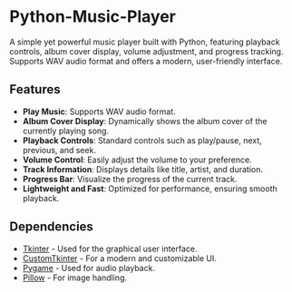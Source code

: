 # Python-Music-Player
A simple yet powerful music player built with Python, featuring playback controls, album cover display, volume adjustment, and progress tracking. Supports WAV audio format and offers a modern, user-friendly interface.
## Features

- **Play Music**: Supports WAV audio format.
- **Album Cover Display**: Dynamically shows the album cover of the currently playing song.
- **Playback Controls**: Standard controls such as play/pause, next, previous, and seek.
- **Volume Control**: Easily adjust the volume to your preference.
- **Track Information**: Displays details like title, artist, and duration.
- **Progress Bar**: Visualize the progress of the current track.
- **Lightweight and Fast**: Optimized for performance, ensuring smooth playback.
## Dependencies

- [Tkinter](https://docs.python.org/3/library/tkinter.html) - Used for the graphical user interface.
- [CustomTkinter](https://github.com/TomSchimansky/CustomTkinter) - For a modern and customizable UI.
- [Pygame](https://www.pygame.org/) - Used for audio playback.
- [Pillow](https://python-pillow.org/) - For image handling.
